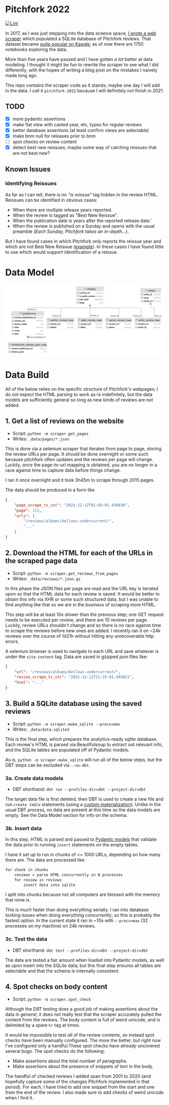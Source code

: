 # Pitchfork 2022

[![Lint](https://github.com/nolanbconaway/pitchfork-2022/actions/workflows/push.yaml/badge.svg)](https://github.com/nolanbconaway/pitchfork-2022/actions/workflows/push.yaml)

In 2017, as I was just stepping into the data science space, [I wrote a web scraper](https://nolanbconaway.github.io/blog/2017/pitchfork-roundup.html) which populated a SQLite database of Pitchfork reviews. That dataset became [quite popular on Kaggle](https://www.kaggle.com/nolanbconaway/pitchfork-data); as of now there are 1750 notebooks exploring the data.

More than five years have passed and I have gotten _a lot_ better at data modeling. I thought it might be fun to rewrite the scraper to see what I did differently, with the hopes of writing a blog post on the mistakes I naively made long ago.

This repo contains the scraper code as it stands; maybe one day I will add in the data. I call it `pitchfork-2022` because I will definitely not finish in 2021.


## TODO

- [x] more pydantic assertions
- [x] make flat view with casted year, etc, types for regular reviews
- [x] better database assertions (at least confirm views are selectable)
- [x] make bnm null for releases prior to bnm
- [ ] spot checks on review content
- [x] detect best new reissues; maybe some way of catching reissues that are not best new?

## Known Issues

### Identifying Reissues

As far as I can tell, there is no _"is reissue"_ tag hidden in the review HTML. Reissues can be identified in obvious cases:

- When there are multiple release years reported.
- When the review is tagged as "Best New Reissue".
- When the publication date is years after the reported release date.'
- When the review is published on a Sunday and opens with the usual preamble (_Each Sunday, Pitchfork takes an in-depth..._).
 
But I have found cases in which Pitchfork only reports the reissue year and which are not Best New Reissue ([example](https://pitchfork.com/reviews/albums/violent-femmes-why-do-birds-sing-deluxe-edition/)). In these cases I have found little to use which would support identification of a reissue.

# Data Model

![](schema.png)

# Data Build

All of the below relies on the specific structure of Pitchfork's webpages; I do not expect the HTML parsing to work as-is indefinitely, but the data models are sufficiently general so long as new kinds of reviews are not added.

## 1. Get a list of reviews on the website

- Script: `python -m scraper.get_pages`
- Writes: `_data/pages/*.json` 

This is done via a selenium scraper that iterates from page to page, storing the review URLs per page. It should be done overnight or some such because pitchfork often updates and the reviews per page will change. Luckily, once the page-to-url mapping is obtained, you are no longer in a race against time to capture data before things change. 

I ran it once overnight and it took 3h45m to scrape through 2015 pages.

The data should be produced in a form like

```json
{
    "page_scrape_ts_utc": "2021-12-12T01:45:01.438838",
    "page": 113,
    "urls": [
        "/reviews/albums/bellows-undercurrent/",
        "..."
    ]
}
```

## 2. Download the HTML for each of the URLs in the scraped page data

- Script: `python -m scraper.get_reviews_from_pages`
- Writes: `_data/reviews/*.json.gz` 

In this phase the JSON files per page are read and the URL key is iterated upon so that the HTML data for each review is saved. It would be better to obtain this info via XHR or some such structured data, but I was unable to find anything like that so we are in the business of scraping more HTML.

This step will be at least 10x slower than the previous step; one GET request needs to be executed per _review_, and there are 10 reviews per page. Luckily, review URLs shouldn't change and so there is no race against time to scrape the reviews before new ones are added. I recently ran it on ~24k reviews over the course of 1d21h without hitting any unrecoverable http errors.

A selenium browser is used to navigate to each URL and save whatever is under the `site-content` tag. Data are saved in gzipped json files like:

```json
{
    "url": "/reviews/albums/bellows-undercurrent/",
    "review_scrape_ts_utc": "2021-12-12T21:35:01.503821",
    "html": "..."
}
```

## 3. Build a SQLite database using the saved reviews

- Script: `python -m scraper.make_sqlite --procs=max`
- Writes: `_data/data.sqlite3` 

This is the final step, which prepares the analytics-ready sqlite database. Each review's HTML is parsed via Beautifulsoup to extract out relevant info, and the SQLite tables are populated off of Pydantic models.

As is, `python -m scraper.make_sqlite` will run all of the below steps, but the DBT steps can be excluded via `--no-dbt`.

### 3a. Create data models

- DBT shorthand: `dbt run --profiles-dir=dbt --project-dir=dbt`

The target data file is first deleted, then DBT is used to create a new file and run `create table` statements (using a [custom materialization](dbt/macros/create.sql)). Unlike in the usual DBT process, no data are present at this time so the data models are empty. See the Data Model section for info on the schema.

### 3b. Insert data

In this step, HTML is parsed and passed to [Pydantic models](scraper/models.py) that validate the data prior to running `insert` statements on the empty tables.

I have it set up to run in chunks of <= 1000 URLs, depending on how many there are. The data are processed like:

```
for chunk in chunks
    reviews = parse HTML concurrently in N processes
    for review in reviews
        insert data into sqlite
```

I split into chunks because not _all_ computers are blessed with the memory that mine is.

This is _much_ faster than doing everything serially. I ran into database locking issues when doing everything concurrently; so this is probably the fastest option. In the current state it ran in ~10s with `--procs=max` (32 processes on my machine) on 24k reviews.

### 3c. Test the data

- DBT shorthand: `dbt test --profiles-dir=dbt --project-dir=dbt`

The data are tested a fair amount when loaded into Pydantic models, as well as upon insert into the SQLite data; but this final step ensures all tables are selectable and that the schema is internally consistent.

## 4. Spot checks on body content

- Script: `python -m scraper.spot_check`

Although the DBT testing does a good job of making assertions about the data _in general_, it does not really test that the scraper accurately pulled the content from the reviews. The body content is full of weird unicode, and is delimited by a spare `hr` tag at times.

It would be impossible to test _all_ of the review contents, so instead spot checks have been manually configured. The more the better, but right now I've configured only a handful.These spot checks have _already_ uncovered several bugs. The spot checks do the following:

- Make assertions about the total number of paragraphs.
- Make assertions about the presence of snippets of text in the body.

The handful of checked reviews I added span from 2001 to 2020 (and hopefully capture some of the changes Pitchfork implemented in that period). For each, I have tried to add one snippet from the start and one from the end of the review. I also made sure to add checks of weird unicode when I find it.